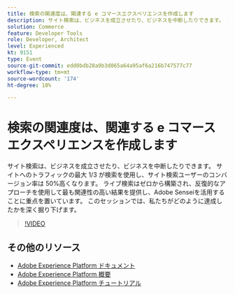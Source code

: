 ```yaml
---
title: 検索の関連度は、関連する e コマースエクスペリエンスを作成します
description: サイト検索は、ビジネスを成立させたり、ビジネスを中断したりできます。 サイトへのトラフィックの最大 1/3 が検索を使用し、サイト検索ユーザーのコンバージョン率は 50%高くなります。 ライブ検索はゼロから構築され、反復的なアプローチを使用して最も関連性の高い結果を提供し、Adobe Senseiを活用することに重点を置いています。 このセッションでは、私たちがどのように達成したかを深く掘り下げます。
solution: Commerce
feature: Developer Tools
role: Developer, Architect
level: Experienced
kt: 9151
type: Event
source-git-commit: edd0bdb28a9b3d065a64a95af6a216b747577c77
workflow-type: tm+mt
source-wordcount: '174'
ht-degree: 18%

---
```


# 検索の関連度は、関連する e コマースエクスペリエンスを作成します

サイト検索は、ビジネスを成立させたり、ビジネスを中断したりできます。 サイトへのトラフィックの最大 1/3 が検索を使用し、サイト検索ユーザーのコンバージョン率は 50%高くなります。 ライブ検索はゼロから構築され、反復的なアプローチを使用して最も関連性の高い結果を提供し、Adobe Senseiを活用することに重点を置いています。 このセッションでは、私たちがどのように達成したかを深く掘り下げます。

>[!VIDEO](https://video.tv.adobe.com/v/337579/?quality=12&learn=on&hidetitle=true)

## その他のリソース

- [Adobe Experience Platform ドキュメント](https://experienceleague.adobe.com/docs/experience-platform.html?lang=ja)
- [Adobe Experience Platform 概要](https://experienceleague.adobe.com/docs/experience-platform/landing/home.html?lang=ja)
- [Adobe Experience Platform チュートリアル](https://experienceleague.adobe.com/docs/platform-learn/tutorials/overview.html?lang=ja)
